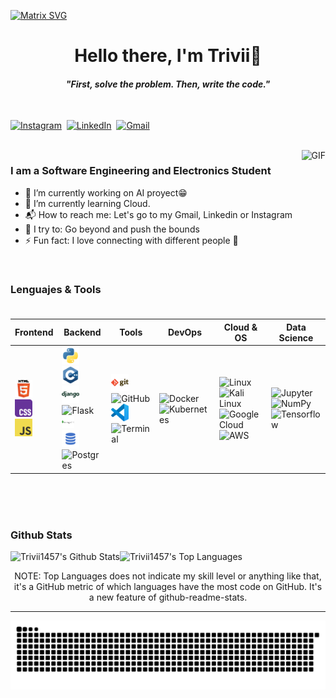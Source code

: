   [![Matrix SVG](https://raw.githubusercontent.com/rodrigograca31/rodrigograca31/master/matrix.svg)](https://www.youtube.com/watch?v=SDkAGkd4NLc) 
<p>
  <h1 align="center"><b>Hello there, I'm Trivii👋</b></h1>
</p>

<p>
  <h4 align="center"><b><i>"First, solve the problem. Then, write the code."</i></b></h4>
</p>

<p align="center">
<br>

<a href="https://www.instagram.com/trivi_284/"><img src="https://img.shields.io/badge/instagram-%23E4405F.svg?&style=for-the-badge&logo=instagram&logoColor=white" alt="Instagram" /></a>&nbsp;
<a href="https://www.linkedin.com/in/juan-diego-escobar-trivi%C3%B1o-b0a931278/"><img src="https://img.shields.io/badge/linkedin-%230077B5.svg?&style=for-the-badge&logo=linkedin&logoColor=white" alt="LinkedIn" /></a>&nbsp;
<a href="mailto:trivi1457@gmail.com?subject=Hello%20There"><img src="https://img.shields.io/badge/gmail-%23D14836.svg?&style=for-the-badge&logo=gmail&logoColor=white" alt="Gmail"/></a>&nbsp;
<!--<a href="https://kkvanonymous.github.io/"><img alt="Website" src="https://img.shields.io/website?style=for-the-badge&up_message=portfolio&url=https%3A%2F%2Fkkvanonymous.github.io%2F"></a>-->
</p>

<br>

<img align="right" height="270px" alt="GIF" src="https://media3.giphy.com/media/v1.Y2lkPTc5MGI3NjExMTM3YnF4cG14dHpqZG8zNXQ1cDd2em85enhqanJqMjIycHllenF2cSZlcD12MV9pbnRlcm5hbF9naWZfYnlfaWQmY3Q9Zw/jBOOXxSJfG8kqMxT11/giphy.gif">

### I am a Software Engineering and Electronics Student
- 🔭 I’m currently working on AI proyect:grin:
- 🌱 I’m currently learning Cloud.
- 📬 How to reach me: Let's go to my Gmail, Linkedin or Instagram
- 🧗 I try to: Go beyond and push the bounds
- ⚡ Fun fact: I love connecting with different people :raised_hands:

<br>

### Lenguajes & Tools

| Frontend                                                                                                    | Backend                                                                                                              | Tools                                                                                                 | DevOps                                                                                      | Cloud & OS                                                                                               | Data Science                                                                                               |
|-------------------------------------------------------------------------------------------------------------|----------------------------------------------------------------------------------------------------------------------|-------------------------------------------------------------------------------------------------------|---------------------------------------------------------------------------------------------|-----------------------------------------------------------------------------------------------------------|------------------------------------------------------------------------------------------------------------|
| <img alt="HTML5" width="28px" src="https://raw.githubusercontent.com/github/explore/80688e429a7d4ef2fca1e82350fe8e3517d3494d/topics/html/html.png" />  <br> <img alt="CSS3" width="28px" src="https://raw.githubusercontent.com/github/explore/80688e429a7d4ef2fca1e82350fe8e3517d3494d/topics/css/css.png" /> <br> <img alt="JavaScript" width="28px" src="https://raw.githubusercontent.com/github/explore/80688e429a7d4ef2fca1e82350fe8e3517d3494d/topics/javascript/javascript.png" />  | <img alt="Python" width="28px" src="https://raw.githubusercontent.com/github/explore/80688e429a7d4ef2fca1e82350fe8e3517d3494d/topics/python/python.png" />  <br> <img alt="C++" width="28px" src="https://raw.githubusercontent.com/github/explore/80688e429a7d4ef2fca1e82350fe8e3517d3494d/topics/cpp/cpp.png" />  <br> <img alt="Django" width="28px" src="https://raw.githubusercontent.com/github/explore/80688e429a7d4ef2fca1e82350fe8e3517d3494d/topics/django/django.png" />  <br> <img alt="Flask" width="28px" src="https://img.icons8.com/?size=100&id=ewGOClUtmFX4&format=png&color=000000" /> <br> <img alt="MongoDB" width="20px" src="https://raw.githubusercontent.com/github/explore/80688e429a7d4ef2fca1e82350fe8e3517d3494d/topics/mongodb/mongodb.png" /> <br> <img alt="SQL" width="28px" src="https://raw.githubusercontent.com/github/explore/80688e429a7d4ef2fca1e82350fe8e3517d3494d/topics/sql/sql.png" />  <br> <img alt="Postgres" width="28px" src="https://img.icons8.com/?size=100&id=38561&format=png&color=000000" /> | <img alt="Git" width="28px" src="https://raw.githubusercontent.com/github/explore/80688e429a7d4ef2fca1e82350fe8e3517d3494d/topics/git/git.png" /> <br> <img alt="GitHub" width="28px" src="https://img.icons8.com/?size=100&id=u9R54eMKS8fw&format=png&color=000000" /> <br> <img alt="VSCode" width="28px" src="https://raw.githubusercontent.com/github/explore/80688e429a7d4ef2fca1e82350fe8e3517d3494d/topics/visual-studio-code/visual-studio-code.png" /> <br> <img alt="Terminal" width="28px" src="https://img.icons8.com/?size=100&id=50ZQHdJTmPqw&format=png&color=000000" />| <img alt="Docker" width="28px" src="https://img.icons8.com/?size=100&id=cdYUlRaag9G9&format=png&color=000000" /><br> <img alt="Kubernetes" width="28px" src="https://img.icons8.com/?size=100&id=cvzmaEA4kC0o&format=png&color=000000" /> | <img alt="Linux" width="28px" src="https://img.icons8.com/?size=100&id=tmEqIUErLJVM&format=png&color=000000" /> <br> <img alt="Kali Linux" width="28px" src="https://img.icons8.com/?size=100&id=qBWtR72kluCU&format=png&color=000000" /> <br> <img alt="Google Cloud" width="28px" src="https://img.icons8.com/?size=100&id=WHRLQdbEXQ16&format=png&color=000000" /> <br> <img alt="AWS" width="28px" src="https://img.icons8.com/?size=100&id=33039&format=png&color=000000" /> | <img alt="Jupyter" width="28px" src="https://img.icons8.com/?size=100&id=BoaD59OuxalI&format=png&color=000000" /> <br> <img alt="NumPy" width="28px" src="https://img.icons8.com/?size=100&id=aR9CXyMagKIS&format=png&color=000000" /> <br> <img alt="Tensorflow" width="28px" src="https://img.icons8.com/?size=100&id=n3QRpDA7KZ7P&format=png&color=000000" /> |

<br>
<br>
<br>



### Github Stats

<img align="left" src="https://github-readme-stats.vercel.app/api?username=Trivii1457&&show_icons=true&include_all_commits=true&title_color=fff&icon_color=79ff97&text_color=efefef&bg_color=24292e" alt="Trivii1457's Github Stats"/>
  
<img src="https://github-readme-stats.vercel.app/api/top-langs/?username=Trivii1457&show_icons=true&hide_border=true&theme=radical" width="37%" alt="Trivii1457's Top Languages">

<p align="center">
    NOTE: Top Languages does not indicate my skill level or anything like that, it's a GitHub metric of which languages have the most code on GitHub. It's a new feature of github-readme-stats.
</p>

-----

<p align = "center">
	<img src = "https://github.com/7oSkaaa/7oSkaaa/blob/output/github-contribution-grid-snake.svg?" alt = "Snake Game"/>
</p>




